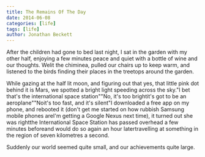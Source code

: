 ```yaml
---
title: The Remains Of The Day
date: 2014-06-08
categories: [life]
tags: [life]
author: Jonathan Beckett
---
```


After the children had gone to bed last night, I sat in the garden with my other half, enjoying a few minutes peace and quiet with a bottle of wine and our thoughts. Welit the chiminea, pulled our chairs up to keep warm, and listened to the birds finding their places in the treetops around the garden.

While gazing at the half lit moon, and figuring out that yes, that little pink dot behind it is Mars, we spotted a bright light speeding across the sky."I bet that's the international space station""No, it's too brightit's got to be an aeroplane""Noit's too fast, and it's silent"I downloaded a free app on my phone, and rebooted it (don't get me started on how rubbish Samsung mobile phones areI'm getting a Google Nexus next time), it turned out she was rightthe International Space Station has passed overhead a few minutes beforeand would do so again an hour latertravelling at something in the region of seven kilometres a second.

Suddenly our world seemed quite small, and our achievements quite large.
